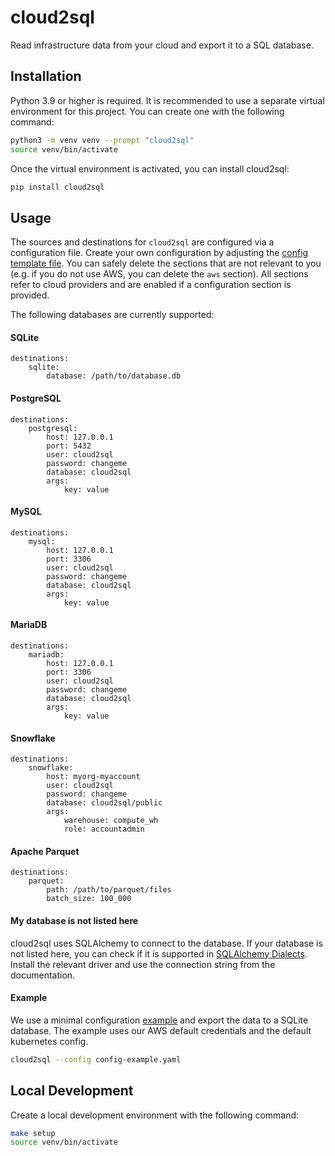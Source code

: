 # cloud2sql
Read infrastructure data from your cloud and export it to a SQL database.


## Installation

Python 3.9 or higher is required.
It is recommended to use a separate virtual environment for this project. You can create one with the following command:

```bash
python3 -m venv venv --prompt "cloud2sql"
source venv/bin/activate
```

Once the virtual environment is activated, you can install cloud2sql:

```bash
pip install cloud2sql
```

## Usage

The sources and destinations for `cloud2sql` are configured via a configuration file. Create your own configuration by adjusting the [config template file](./config-template.yaml).
You can safely delete the sections that are not relevant to you (e.g. if you do not use AWS, you can delete the `aws` section).
All sections refer to cloud providers and are enabled if a configuration section is provided.

The following databases are currently supported:

#### SQLite

```
destinations:
    sqlite:
        database: /path/to/database.db
```

#### PostgreSQL

```
destinations:
    postgresql:
        host: 127.0.0.1
        port: 5432
        user: cloud2sql
        password: changeme
        database: cloud2sql
        args:
            key: value
```

#### MySQL

```
destinations:
    mysql:
        host: 127.0.0.1
        port: 3306
        user: cloud2sql
        password: changeme
        database: cloud2sql
        args:
            key: value
```

#### MariaDB

```
destinations:
    mariadb:
        host: 127.0.0.1
        port: 3306
        user: cloud2sql
        password: changeme
        database: cloud2sql
        args:
            key: value
```

#### Snowflake

```
destinations:
    snowflake:
        host: myorg-myaccount
        user: cloud2sql
        password: changeme
        database: cloud2sql/public
        args:
            warehouse: compute_wh
            role: accountadmin
```

#### Apache Parquet

```
destinations:
    parquet:
        path: /path/to/parquet/files
        batch_size: 100_000
```

#### My database is not listed here

cloud2sql uses SQLAlchemy to connect to the database. If your database is not listed here, you can check if it is supported in [SQLAlchemy Dialects](https://docs.sqlalchemy.org/en/20/dialects/index.html).
Install the relevant driver and use the connection string from the documentation.

#### Example

We use a minimal configuration [example](./config-example.yaml) and export the data to a SQLite database.
The example uses our AWS default credentials and the default kubernetes config.

```bash
cloud2sql --config config-example.yaml
```

## Local Development

Create a local development environment with the following command:

```bash
make setup
source venv/bin/activate
```

